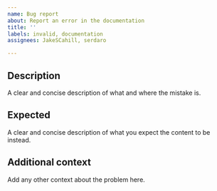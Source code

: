 ```yaml
---
name: Bug report
about: Report an error in the documentation
title: ''
labels: invalid, documentation
assignees: JakeSCahill, serdaro

---
```


## Description
A clear and concise description of what and where the mistake is.

## Expected
A clear and concise description of what you expect the content to be instead.

## Additional context
Add any other context about the problem here.